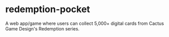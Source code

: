 # redemption-pocket
A web app/game where users can collect 5,000+ digital cards from Cactus Game Design's Redemption series.
